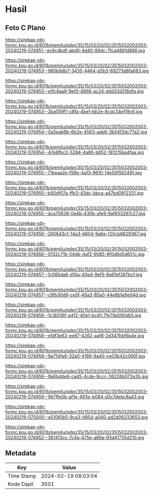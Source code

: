 # Hasil

## Foto C Plano

https://sirekap-obj-formc.kpu.go.id/601b/pemilu/pdpr/35/15/03/20/02/3515032002003-20240219-074951--ec8c4bdf-abd0-4d40-89dc-7fca4891d868.jpg

https://sirekap-obj-formc.kpu.go.id/601b/pemilu/pdpr/35/15/03/20/02/3515032002003-20240219-074953--980b9db7-3435-4464-b5b3-69273d8fa683.jpg

https://sirekap-obj-formc.kpu.go.id/601b/pemilu/pdpr/35/15/03/20/02/3515032002003-20240219-074953--e1fc4aa9-9ef0-4866-ac24-ddd33d316dfa.jpg

https://sirekap-obj-formc.kpu.go.id/601b/pemilu/pdpr/35/15/03/20/02/3515032002003-20240219-074953--2ba059f1-c8fa-4be1-bb2e-8cdc34e119c6.jpg

https://sirekap-obj-formc.kpu.go.id/601b/pemilu/pdpr/35/15/03/20/02/3515032002003-20240219-074954--0a5eab9b-6b2e-4563-aab6-3b54f3dc77a2.jpg

https://sirekap-obj-formc.kpu.go.id/601b/pemilu/pdpr/35/15/03/20/02/3515032002003-20240219-074954--47e8fbc2-5284-4a86-b852-181215ba4faa.jpg

https://sirekap-obj-formc.kpu.go.id/601b/pemilu/pdpr/35/15/03/20/02/3515032002003-20240219-074955--71beaa2e-f59e-4a13-9610-14e50f562491.jpg

https://sirekap-obj-formc.kpu.go.id/601b/pemilu/pdpr/35/15/03/20/02/3515032002003-20240219-074955--b92df07a-ffb3-43dc-bbca-a47bd0912331.jpg

https://sirekap-obj-formc.kpu.go.id/601b/pemilu/pdpr/35/15/03/20/02/3515032002003-20240219-074955--dca70638-0e4b-430b-afe9-9af653297c27.jpg

https://sirekap-obj-formc.kpu.go.id/601b/pemilu/pdpr/35/15/03/20/02/3515032002003-20240219-074956--260643c1-14a3-4804-9a6e-f20cb8829367.jpg

https://sirekap-obj-formc.kpu.go.id/601b/pemilu/pdpr/35/15/03/20/02/3515032002003-20240219-074956--0132c71b-54db-4af2-9085-8f0d6d5d651c.jpg

https://sirekap-obj-formc.kpu.go.id/601b/pemilu/pdpr/35/15/03/20/02/3515032002003-20240219-074957--1c085da8-d10a-40e4-9ef5-8a61ef287bcf.jpg

https://sirekap-obj-formc.kpu.go.id/601b/pemilu/pdpr/35/15/03/20/02/3515032002003-20240219-074957--c9fb30d9-ce5f-49a3-85a0-44e8b1e9e04d.jpg

https://sirekap-obj-formc.kpu.go.id/601b/pemilu/pdpr/35/15/03/20/02/3515032002003-20240219-074958--1c3b136f-a412-40e1-bc41-7fe79a590db5.jpg

https://sirekap-obj-formc.kpu.go.id/601b/pemilu/pdpr/35/15/03/20/02/3515032002003-20240219-074958--e1df3e62-ee97-4262-aaf8-2d347bbf9a4e.jpg

https://sirekap-obj-formc.kpu.go.id/601b/pemilu/pdpr/35/15/03/20/02/3515032002003-20240219-074958--9a714fa6-32a0-4189-9a40-ce03b42c066f.jpg

https://sirekap-obj-formc.kpu.go.id/601b/pemilu/pdpr/35/15/03/20/02/3515032002003-20240219-074959--9a6bd4e8-cad5-4cde-9ccc-36226b072e2b.jpg

https://sirekap-obj-formc.kpu.go.id/601b/pemilu/pdpr/35/15/03/20/02/3515032002003-20240219-074959--967ffe0b-af1e-493e-b084-d3c7debc8a43.jpg

https://sirekap-obj-formc.kpu.go.id/601b/pemilu/pdpr/35/15/03/20/02/3515032002003-20240219-075000--e51061b5-9ca3-485d-a040-ad2d06233653.jpg

https://sirekap-obj-formc.kpu.go.id/601b/pemilu/pdpr/35/15/03/20/02/3515032002003-20240219-074952--381413cc-7c4a-475e-a66a-93d41735d210.jpg


## Metadata

| Key        | Value               |
| ---------- | ------------------- |
| Time Stamp | 2024-02-19 08:03:04 |
| Kode Dapil | 3501                |



